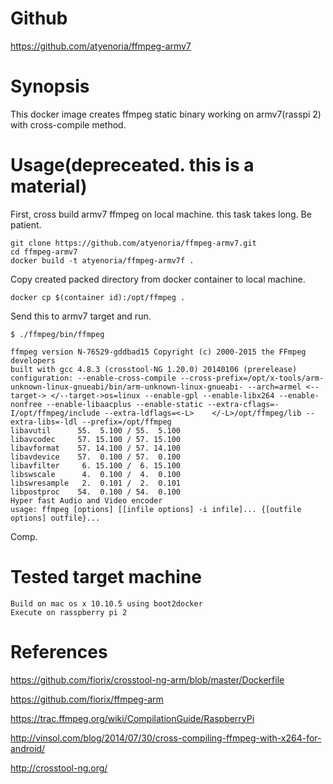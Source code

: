 # Github
https://github.com/atyenoria/ffmpeg-armv7

# Synopsis
This docker image creates ffmpeg static binary working on armv7(rasspi 2) with cross-compile method.

# Usage(depreceated. this is a material)
First, cross build armv7 ffmpeg on local machine. this task takes long. Be patient.

    git clone https://github.com/atyenoria/ffmpeg-armv7.git
    cd ffmpeg-armv7
    docker build -t atyenoria/ffmpeg-armv7f .

Copy created packed directory from docker container to local machine.

    docker cp $(container id):/opt/ffmpeg .

Send this to armv7 target and run.


    $ ./ffmpeg/bin/ffmpeg

    ffmpeg version N-76529-gddbad15 Copyright (c) 2000-2015 the FFmpeg developers
    built with gcc 4.8.3 (crosstool-NG 1.20.0) 20140106 (prerelease)
    configuration: --enable-cross-compile --cross-prefix=/opt/x-tools/arm-unknown-linux-gnueabi/bin/arm-unknown-linux-gnueabi- --arch=armel <--target-> </--target->os=linux --enable-gpl --enable-libx264 --enable-nonfree --enable-libaacplus --enable-static --extra-cflags=-I/opt/ffmpeg/include --extra-ldflags=<-L>    </-L>/opt/ffmpeg/lib --extra-libs=-ldl --prefix=/opt/ffmpeg
    libavutil      55.  5.100 / 55.  5.100
    libavcodec     57. 15.100 / 57. 15.100
    libavformat    57. 14.100 / 57. 14.100
    libavdevice    57.  0.100 / 57.  0.100
    libavfilter     6. 15.100 /  6. 15.100
    libswscale      4.  0.100 /  4.  0.100
    libswresample   2.  0.101 /  2.  0.101
    libpostproc    54.  0.100 / 54.  0.100
    Hyper fast Audio and Video encoder
    usage: ffmpeg [options] [[infile options] -i infile]... {[outfile options] outfile}...

Comp.

# Tested target machine
    Build on mac os x 10.10.5 using boot2docker
    Execute on rasspberry pi 2

# References
https://github.com/fiorix/crosstool-ng-arm/blob/master/Dockerfile

https://github.com/fiorix/ffmpeg-arm

https://trac.ffmpeg.org/wiki/CompilationGuide/RaspberryPi

http://vinsol.com/blog/2014/07/30/cross-compiling-ffmpeg-with-x264-for-android/

http://crosstool-ng.org/